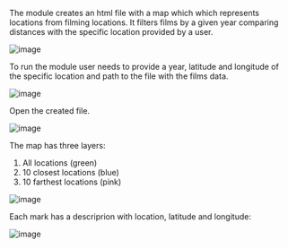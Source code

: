 The module creates an html file with a map which which represents locations from filming locations.
It filters films by a given year comparing distances with the specific location provided by a user. 

![image](https://user-images.githubusercontent.com/92580927/152962036-3a652f42-5147-4be0-88fa-469ec5f5b04f.png)

To run the module user needs to provide a year, latitude and longitude of the specific location and path  to the file with the films data.

![image](https://user-images.githubusercontent.com/92580927/152962913-d7840dc1-43ef-4e70-ae69-344d406b372b.png)

Open the created file.

![image](https://user-images.githubusercontent.com/92580927/152960737-be90b0f9-8836-4afc-9eba-2429d5208b29.png)

The map has three layers: 
1) All locations (green)
2) 10 closest locations (blue)
3) 10 farthest locations (pink)

![image](https://user-images.githubusercontent.com/92580927/152966207-c57089c6-cbca-46b8-a4df-7b2dbeca1ca3.png)

Each mark has a descriprion with location, latitude and longitude:

![image](https://user-images.githubusercontent.com/92580927/152966046-509e22d3-c62c-4046-911b-4e738916b0c1.png)
